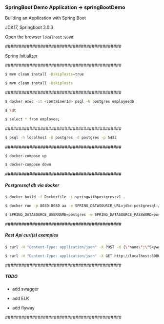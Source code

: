 ### SpringBoot Demo Application -> springBootDemo

Building an Application with Spring Boot

JDK17, Springboot 3.0.3

Open the browser `localhost:8080`.

###########################################

[Spring Initializer](https://start.spring.io/)

###########################################

```bash
$ mvn clean install -DskipTests=true
```

```bash
$ mvn clean install -DskipTests
```

###########################################

```bash
$ docker exec -it <containerId> psql -U postgres employeedb
```

```bash
$ \dt
```

```bash
$ select * from employee;
```

###########################################

```bash
$ psql -h localhost -U postgres -d postgres -p 5432
```

###########################################

```bash
$ docker-compose up
```

```bash
$ docker-compose down
```

###########################################

##### Postgressql db via docker

```bash
$ docker build -f Dockerfile -t springwithpostgres:v1 .
```

```bash
$ docker run -p 8080:8080 aa -e SPRING_DATASOURCE_URL=jdbc:postgresql://postgresqldb:5432/employeedb -e
```

```bash
$ SPRING_DATASOURCE_USERNAME=postgres -e SPRING_DATASOURCE_PASSWORD=postgres -e SPRING_JPA_HIBERNATE_DDL_AUTO=update
```

###########################################

##### Rest Api curl(s) examples

```bash
$ curl -H "Content-Type: application/json" -X POST -d {\"name\":\"Skywalker\"} http://localhost:8080/api/employee
```

```bash
$ curl -H "Content-Type: application/json" -X GET http://localhost:8080/api/employee
```

###########################################

##### TODO

- add swagger

- add ELK

- add flyway

###########################################
